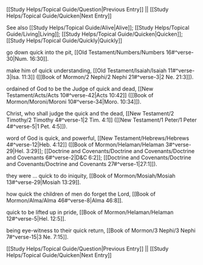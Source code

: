 [[Study Helps/Topical Guide/Question|Previous Entry]]  ||  [[Study Helps/Topical Guide/Quicken|Next Entry]]

 See also [[Study Helps/Topical Guide/Alive|Alive]]; [[Study Helps/Topical Guide/Living|Living]]; [[Study Helps/Topical Guide/Quicken|Quicken]]; [[Study Helps/Topical Guide/Quickly|Quickly]]

 go down quick into the pit, [[Old Testament/Numbers/Numbers 16#^verse-30|Num. 16:30]].

 make him of quick understanding, [[Old Testament/Isaiah/Isaiah 11#^verse-3|Isa. 11:3]] ([[Book of Mormon/2 Nephi/2 Nephi 21#^verse-3|2 Ne. 21:3]]).

 ordained of God to be the Judge of quick and dead, [[New Testament/Acts/Acts 10#^verse-42|Acts 10:42]] ([[Book of Mormon/Moroni/Moroni 10#^verse-34|Moro. 10:34]]).

 Christ, who shall judge the quick and the dead, [[New Testament/2 Timothy/2 Timothy 4#^verse-1|2 Tim. 4:1]] ([[New Testament/1 Peter/1 Peter 4#^verse-5|1 Pet. 4:5]]).

 word of God is quick, and powerful, [[New Testament/Hebrews/Hebrews 4#^verse-12|Heb. 4:12]] ([[Book of Mormon/Helaman/Helaman 3#^verse-29|Hel. 3:29]]; [[Doctrine and Covenants/Doctrine and Covenants/Doctrine and Covenants 6#^verse-2|D&C 6:2]]; [[Doctrine and Covenants/Doctrine and Covenants/Doctrine and Covenants 27#^verse-1|27:1]]).

 they were ... quick to do iniquity, [[Book of Mormon/Mosiah/Mosiah 13#^verse-29|Mosiah 13:29]].

 how quick the children of men do forget the Lord, [[Book of Mormon/Alma/Alma 46#^verse-8|Alma 46:8]].

 quick to be lifted up in pride, [[Book of Mormon/Helaman/Helaman 12#^verse-5|Hel. 12:5]].

 being eye-witness to their quick return, [[Book of Mormon/3 Nephi/3 Nephi 7#^verse-15|3 Ne. 7:15]].

[[Study Helps/Topical Guide/Question|Previous Entry]]  ||  [[Study Helps/Topical Guide/Quicken|Next Entry]]